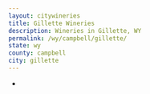 ```yaml
---
layout: citywineries
title: Gillette Wineries
description: Wineries in Gillette, WY
permalink: /wy/campbell/gillette/
state: wy
county: campbell
city: gillette
---
```

-
